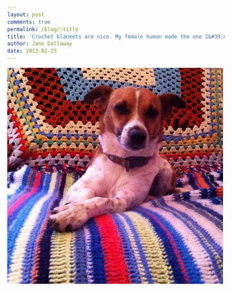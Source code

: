 ```yaml
---
layout: post
comments: true
permalink: /blog/:title
title: 'Crochet blankets are nice. My female human made the one I&#39;m sat on. Her Mum the other.'
author: Jane Dallaway
date: 2013-02-25
---
```


<div><a href="/media/Yphoto.JPG"><img width="500" src="/media/Yphoto.JPG.500.JPG" height="500"></img></a></div>


 
    
